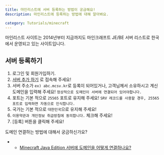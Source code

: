 ```yaml
---
title: 마인리스트에 서버 등록하는 방법이 궁금해요!
description: 마인리스트에 등록하는 방법에 대해 알아봐요.

category: Tutorials/minecraft
---
```


마인리스트 사이트는 2014년부터 지금까지도 마인크래프트 JE/BE 서버 리스트로 한국에서 운영되고 있는 사이트입니다.

## 서버 등록하기
1. 로그인 및 회원가입하기.
2. [서버 추가 하기](https://minelist.kr/servers/new) 로 접속해 주세요!
3. 서버 주소가 ``ex) abc.mcsv.kr``로 등록이 되어있거나, 고객님께서 소유하시고 계신 도메인을 입력해 주세요! ``정상적으로 도메인이 서버에 연결되어 있어야합니다.``
4. 포트는 기본 적으로 ``25565`` 포트로 유지해 주세요! ``SRV 레코드를 사용할 경우, 25565 포트로 입력하면 자동으로 인식합니다.``
5. 국가는 기본 적으로 ``대한민국``으로 유지해 주세요!
6. ``이용약관과 개인정보 취급방침에 동의합니다.`` 체크해 주세요!
7. [등록] 버튼을 클릭해 주세요!

도메인 연결하는 방법에 대해서 궁금하신가요?
- * [Minecraft Java Edition 서버에 도메인을 어떻게 연결하나요?](./how-to-connect-domain)